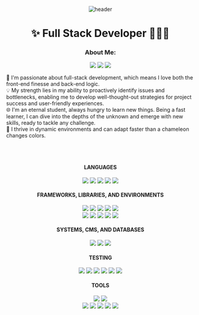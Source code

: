 <div align="center">
  
  ![header](https://capsule-render.vercel.app/api?type=waving&color=auto&height=210&section=header&text=Taehee%Kim&fontColor=ffffff&fontSize=70&animation=fadeIn&fontAlignY=35&fontAlign=75)
# ✨ Full Stack Developer 👩🏻‍💻

### About Me:
<a href="https://www.linkedin.com/in/taehee-kim-van0216"><img src="https://img.shields.io/badge/linkedin-0A66C2?style=for-the-badge&logo=linkedin&logoColor=white&link=https://www.linkedin.com/in/taehee-kim-van0216"/></a>
<a href="https://flowcv.com/resume/8svnsl68e5"><img src="https://img.shields.io/badge/Resume-FFCD00?style=for-the-badge&logo=Readme&logoColor=black&link=https://flowcv.com/resume/8svnsl68e5"/></a>
<a href="mailto:k.tehi21@gmail.com"><img src="https://img.shields.io/badge/Email-EA4335?style=for-the-badge&logo=gmail&logoColor=white&link=mailto:k.tehi21@gmail.com"/></a>
  <div align="left">
  🚀 I'm passionate about full-stack development, which means I love both the front-end finesse and back-end logic.<br/>
  💡 My strength lies in my ability to proactively identify issues and bottlenecks, enabling me to develop well-thought-out strategies for project success and user-friendly experiences.<br/>
  🌐 I'm an eternal student, always hungry to learn new things. Being a fast learner, I can dive into the depths of the unknown and emerge with new skills, ready to tackle any challenge.<br/>
  🌟 I thrive in dynamic environments and can adapt faster than a chameleon changes colors.
  </div>


<br/><br/>
#### LANGUAGES
<img src="https://img.shields.io/badge/Javascript-F7DF1E?style=for-the-badge&logo=javascript&logoColor=black">
<img src="https://img.shields.io/badge/Ruby-CC0000?style=for-the-badge&logo=RubyOnRails&logoColor=white">
<img src="https://img.shields.io/badge/HTML5-E34F26?style=for-the-badge&logo=HTML5&logoColor=white">
<img src="https://img.shields.io/badge/CSS3-1572B6?style=for-the-badge&logo=css3&logoColor=white">
<img src="https://img.shields.io/badge/SASS-CC6699?style=for-the-badge&logo=sass&logoColor=white">

#### FRAMEWORKS, LIBRARIES, AND ENVIRONMENTS
<img src="https://img.shields.io/badge/Node.js-339933?style=for-the-badge&logo=node.js&logoColor=white">
<img src="https://img.shields.io/badge/React.js-61DAFB?style=for-the-badge&logo=react&logoColor=black">
<img src="https://img.shields.io/badge/Ajax-e83123?style=for-the-badge&logoColor=white">
<img src="https://img.shields.io/badge/Express.js-ecd81c?style=for-the-badge&logoColor=white">
<img src="https://img.shields.io/badge/EJS-afc563?style=for-the-badge&logoColor=white"><br/>
<img src="https://img.shields.io/badge/jQuery-0769AD?style=for-the-badge&logo=jquery&logoColor=white">
<img src="https://img.shields.io/badge/ActiveRecord-c51d17?style=for-the-badge&logoColor=white">
<img src="https://img.shields.io/badge/bootstrap-7952B3?style=for-the-badge&logo=bootstrap&logoColor=white">
<img src="https://img.shields.io/badge/Wordpress-21759B?style=for-the-badge&logo=Wordpress&logoColor=white">
<img src="https://img.shields.io/badge/Shopify-7AB55C?style=for-the-badge&logo=Shopify&logoColor=white">

#### SYSTEMS, CMS, AND DATABASES
<img src="https://img.shields.io/badge/postgresql-4169E1?style=for-the-badge&logo=postgresql&logoColor=white">
<img src="https://img.shields.io/badge/MongoDB-47A248?style=for-the-badge&logo=MongoDB&logoColor=white">
<img src="https://img.shields.io/badge/mySQL-4479A1?style=for-the-badge&logo=mySQL&logoColor=white">

#### TESTING
<img src="https://img.shields.io/badge/Storybook-FF4785?style=for-the-badge&logo=Storybook&logoColor=white">
<img src="https://img.shields.io/badge/Cypress-17202C?style=for-the-badge&logo=Cypress&logoColor=white">
<img src="https://img.shields.io/badge/RSpec-3ed3ed?style=for-the-badge&logoColor=white">
<img src="https://img.shields.io/badge/Jest-C21325?style=for-the-badge&logo=Jest&logoColor=white">
<img src="https://img.shields.io/badge/Mocha-8D6748?style=for-the-badge&logo=Mocha&logoColor=white">
<img src="https://img.shields.io/badge/Chai-A30701?style=for-the-badge&logo=Chai&logoColor=white">

#### TOOLS
<img src="https://img.shields.io/badge/GitHub-181717?style=for-the-badge&logo=GitHub&logoColor=white">
<img src="https://img.shields.io/badge/vscode-007ACC?style=for-the-badge&logo=visualstudiocode&logoColor=white"><br/>
<img src="https://img.shields.io/badge/Photoshop-31A8FF?style=for-the-badge&logo=adobephotoshop&logoColor=white">
<img src="https://img.shields.io/badge/Illustrator-FF9A00?style=for-the-badge&logo=adobeIllustrator&logoColor=white">
<img src="https://img.shields.io/badge/indesign-FF3366?style=for-the-badge&logo=adobeindesign&logoColor=white">
<img src="https://img.shields.io/badge/Sketchup-005F9E?style=for-the-badge&logo=Sketchup&logoColor=white">
<img src="https://img.shields.io/badge/Microsoft Office-D83B01?style=for-the-badge&logo=microsoftoffice&logoColor=white">

</div>
<!--
**ktehi21/ktehi21** is a ✨ _special_ ✨ repository because its `README.md` (this file) appears on your GitHub profile.

Here are some ideas to get you started:

- 🔭 I’m currently working on ...
- 🌱 I’m currently learning ...
- 👯 I’m looking to collaborate on ...
- 🤔 I’m looking for help with ...
- 💬 Ask me about ...
- 📫 How to reach me: ...
- 😄 Pronouns: ...
- ⚡ Fun fact: ...
-->
